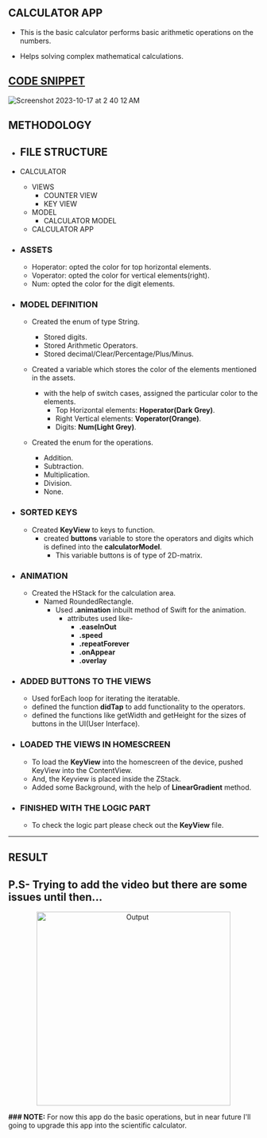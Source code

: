 ## CALCULATOR APP
- This is the basic calculator performs basic arithmetic operations on the numbers.

- Helps solving complex mathematical calculations.

## [CODE SNIPPET](SwiftUI/Calculator/Calculator/Views/ContentView.swift)
![Screenshot 2023-10-17 at 2 40 12 AM](https://github.com/lxmn22nov/SwiftUI/assets/126524753/ebab5cf5-34ad-42c3-8fb8-0582022f3966)

## METHODOLOGY
- ## FILE STRUCTURE
- CALCULATOR
    - VIEWS
        - COUNTER VIEW
        - KEY VIEW
    - MODEL
        - CALCULATOR MODEL
    - CALCULATOR APP

      
- ### ASSETS
    - Hoperator: opted the color for top horizontal elements.
    - Voperator: opted the color for vertical elements(right).
    - Num: opted the color for the digit elements.

- ### MODEL DEFINITION
    - Created the enum of type String.
        - Stored digits.
        - Stored Arithmetic Operators.
        - Stored decimal/Clear/Percentage/Plus/Minus.

    - Created a variable which stores the color of the elements mentioned in the assets.
        - with the help of switch cases, assigned the particular color to the elements.
            - Top Horizontal elements: **Hoperator(Dark Grey)**.
            - Right Vertical elements: **Voperator(Orange)**.
            - Digits: **Num(Light Grey)**.

    - Created the enum for the operations.
        - Addition.
        - Subtraction.
        - Multiplication.
        - Division.
        - None.

- ### SORTED KEYS
    - Created **KeyView** to keys to function.
        - created **buttons** variable to store the operators and digits which is defined into the **calculatorModel**.
          - This variable buttons is of type of 2D-matrix.

- ### ANIMATION
    - Created the HStack for the calculation area.
        - Named RoundedRectangle.
            - Used **.animation** inbuilt method of Swift for the animation.
                - attributes used like-
                    - **.easeInOut**
                    - **.speed**
                    - **.repeatForever**
                    - **.onAppear**
                    - **.overlay**
- ### ADDED BUTTONS TO THE VIEWS
    - Used forEach loop for iterating the iteratable.
    - defined the function **didTap** to add functionality to the operators.
    - defined the functions like getWidth and getHeight for the sizes of buttons in the UI(User Interface).

- ### LOADED THE VIEWS IN HOMESCREEN
    - To load the **KeyView** into the homescreen of the device, pushed KeyView into the ContentView.
    - And, the Keyview is placed inside the ZStack.
    - Added some Background, with the help of **LinearGradient** method.

- ### FINISHED WITH THE LOGIC PART
    - To check the logic part please check out the **KeyView** file.
---
## RESULT
P.S- Trying to add the video but there are some issues until then...
---
<p align="center">
  <img width="390" alt="Output" src="https://github.com/lxmn22nov/SwiftUI/assets/126524753/fef2159f-59bd-49ce-989d-b6eacd536d55">
</p>

**### NOTE:** For now this app do the basic operations, but in near future I'll going to upgrade this app into the scientific calculator.
